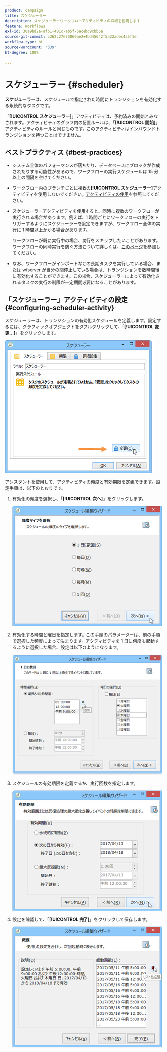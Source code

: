 ```yaml
---
product: campaign
title: スケジューラー
description: スケジューラーワークフローアクティビティの詳細を説明します
feature: Workflows
exl-id: 30a9bd2a-afb1-481c-ab5f-5acebd9cbb5a
source-git-commit: c262c27e75869ae2e4bd45642f5a22adec4a5f1e
workflow-type: ht
source-wordcount: '339'
ht-degree: 100%

---
```


# スケジューラー {#scheduler}



**スケジューラー**&#x200B;は、スケジュールで指定された時間にトランジションを有効化する永続的なタスクです。

「**[!UICONTROL スケジューラー]**」アクティビティは、予約済みの開始とみなされます。アクティビティのグラフ内の配置ルールは、「**[!UICONTROL 開始]**」アクティビティのルールと同じものです。このアクティビティはインバウンドトランジションを持つことはできません。

## ベストプラクティス {#best-practices}

* システム全体のパフォーマンスが落ちたり、データベースにブロックが作成されたりする可能性があるので、ワークフローの実行スケジュールは 15 分以上の間隔を空けてください。

* ワークフロー内のブランチごとに複数の&#x200B;**[!UICONTROL スケジューラー]**&#x200B;アクティビティを使用しないでください。[アクティビティの使用](workflow-best-practices.md#using-activities)を参照してください。

* スケジューラーアクティビティを使用すると、同時に複数のワークフローが実行される場合があります。例えば、1 時間ごとにワークフローの実行をトリガーするようにスケジューラーを設定できますが、ワークフロー全体の実行に 1 時間以上かかる場合があります。

  ワークフローが既に実行中の場合、実行をスキップしたいことがあります。ワークフローの同時実行を防ぐ方法について詳しくは、[このページ](monitoring-workflow-execution.md#preventing-simultaneous-multiple-executions)を参照してください。

* なお、ワークフローがインポートなどの長期タスクを実行している場合、または wfserver が当分の間停止している場合は、トランジションを数時間後に有効化することができます。この場合、スケジューラーによって有効化されるタスクの実行の制限が一定期間必要になることがあります。

## 「スケジューラー」アクティビティの設定  {#configuring-scheduler-activity}

スケジューラーは、トランジションの有効化スケジュールを定義します。設定するには、グラフィックオブジェクトをダブルクリックして、「**[!UICONTROL 変更...]**」をクリックします。

![](assets/s_user_segmentation_scheduler.png)

アシスタントを使用して、アクティビティの頻度と有効期限を定義できます。設定手順は、以下のとおりです。

1. 有効化の頻度を選択し、「**[!UICONTROL 次へ]**」をクリックします。

   ![](assets/s_user_segmentation_scheduler2.png)

1. 有効化する時間と曜日を指定します。この手順のパラメーターは、前の手順で選択した頻度によって決まります。アクティビティを 1 日に何度も起動するように選択した場合、設定は以下のようになります。

   ![](assets/s_user_segmentation_scheduler3.png)

1. スケジュールの有効期限を定義するか、実行回数を指定します。

   ![](assets/s_user_segmentation_scheduler4.png)

1. 設定を確認して、「**[!UICONTROL 完了]**」をクリックして保存します。

   ![](assets/s_user_segmentation_scheduler5.png)

